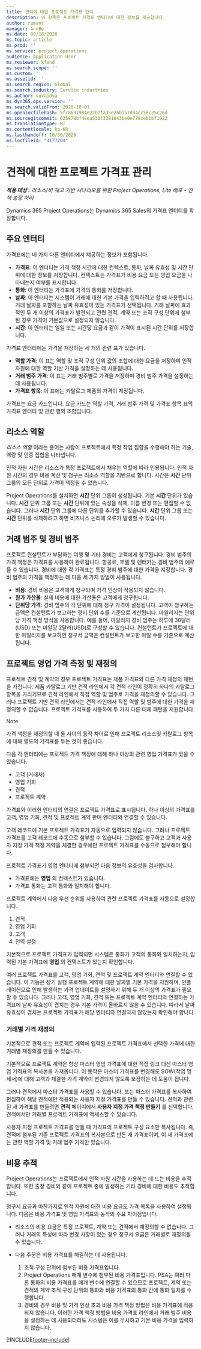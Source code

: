 ```yaml
---
title: 견적에 대한 프로젝트 가격표 관리
description: 이 항목은 프로젝트 가격표 엔터티에 대한 정보를 제공합니다.
author: rumant
manager: AnnBe
ms.date: 09/18/2020
ms.topic: article
ms.prod: ''
ms.service: project-operations
audience: Application User
ms.reviewer: kfend
ms.search.scope: ''
ms.custom: ''
ms.assetid: ''
ms.search.region: Global
ms.search.industry: Service industries
ms.author: suvaidya
ms.dyn365.ops.version: ''
ms.search.validFrom: 2020-10-01
ms.openlocfilehash: 5fc8691984e22b2fa35e26b1a7d94cc56c25c26d
ms.sourcegitcommit: 625878bf48ea530f3381843be0e778cebbbf1922
ms.translationtype: HT
ms.contentlocale: ko-KR
ms.lasthandoff: 10/30/2020
ms.locfileid: "4177204"
---
```

# <a name="manage-project-price-lists-on-a-quote"></a>견적에 대한 프로젝트 가격표 관리

_**적용 대상 :** 리소스/비 재고 기반 시나리오를 위한 Project Operations, Lite 배포 - 견적 송장 처리_

Dynamics 365 Project Operations는 Dynamics 365 Sales의 가격표 엔터티를 확장합니다. 

## <a name="key-entities"></a>주요 엔터티

가격표에는 네 가지 다른 엔터티에서 제공하는 정보가 포함됩니다.

- **가격표**: 이 엔터티는 가격 책정 시간에 대한 컨텍스트, 통화, 날짜 유효성 및 시간 단위에 대한 정보를 저장합니다. 컨텍스트는 가격표가 비용 요금 또는 영업 요금을 나타내는지 여부를 표시합니다. 
- **통화**: 이 엔터티는 가격표에 가격의 통화를 저장합니다. 
- **날짜**: 이 엔터티는 시스템이 거래에 대한 기본 가격을 입력하려고 할 때 사용됩니다. 거래 날짜를 포함하는 날짜 유효성이 있는 가격표가 선택됩니다. 거래 날짜에 효과적인 두 개 이상의 가격표가 발견되고 관련 견적, 계약 또는 조직 구성 단위에 첨부된 경우 가격이 기본값으로 설정되지 않습니다. 
- **시간**: 이 엔터티는 일일 또는 시간당 요금과 같이 가격이 표시된 시간 단위를 저장합니다. 

가격표 엔터티에는 가격을 저장하는 세 개의 관련 표가 있습니다.

  - **역할 가격**: 이 표는 역할 및 조직 구성 단위 값의 조합에 대한 요금을 저장하며 인적 자원에 대한 역할 기반 가격을 설정하는 데 사용됩니다.
  - **거래 범주 가격**: 이 표는 거래 범주별로 가격을 저장하며 경비 범주 가격을 설정하는 데 사용됩니다.
  - **가격표 항목**: 이 표에는 카탈로그 제품의 가격이 저장됩니다.
 
가격표는 요금 카드입니다. 요금 카드는 역할 가격, 거래 범주 가격 및 가격표 항목 표의 가격표 엔터티 및 관련 행의 조합입니다.

## <a name="resource-roles"></a>리소스 역할

*리소스 역할* 이라는 용어는 사람이 프로젝트에서 특정 작업 집합을 수행해야 하는 기술, 역량 및 인증 집합을 나타냅니다.

인적 자원 시간은 리소스가 특정 프로젝트에서 채우는 역할에 따라 인용됩니다. 인적 자원 시간의 경우 비용 계산 및 청구는 리소스 역할을 기반으로 합니다. 시간은 **시간** 단위 그룹의 모든 단위로 가격이 책정될 수 있습니다.

Project Operations를 설치하면 **시간** 단위 그룹이 생성됩니다. 기본 **시간** 단위가 있습니다. **시간** 단위 그룹 또는 **시간** 단위에 있는 속성을 삭제, 이름 변경 또는 편집할 수 없습니다. 그러나 **시간** 단위 그룹에 다른 단위를 추가할 수 있습니다. **시간** 단위 그룹 또는 **시간** 단위를 삭제하려고 하면 비즈니스 논리에 오류가 발생할 수 있습니다.
 
## <a name="transaction-categories-and-expense-categories"></a>거래 범주 및 경비 범주

프로젝트 컨설턴트가 부담하는 여행 및 기타 경비는 고객에게 청구됩니다. 경비 범주의 가격 책정은 가격표를 사용하여 완료됩니다. 항공료, 호텔 및 렌터카는 경비 범주의 예로 들 수 있습니다. 경비에 대한 각 가격표는 특정 경비 범주에 대한 가격을 지정합니다. 경비 범주의 가격을 책정하는 데 다음 세 가지 방법이 사용됩니다.

- **비용**: 경비 비용은 고객에게 청구되며 가격 인상이 적용되지 않습니다.
- **원가 가산율**: 실제 비용에 대한 가산율은 고객에게 청구됩니다. 
- **단위당 가격**: 경비 범주의 각 단위에 대해 청구 가격이 설정됩니다. 고객이 청구하는 금액은 컨설턴트가 보고하는 경비 단위 수를 기준으로 계산됩니다. 마일리지는 단위당 가격 책정 방식을 사용합니다. 예를 들어, 마일리지 경비 범주는 하루에 30달러(USD) 또는 마일당 2달러(USD)로 구성할 수 있습니다. 컨설턴트가 프로젝트에 대한 마일리지를 보고하면 청구서 금액은 컨설턴트가 보고한 마일 수를 기준으로 계산됩니다.
 
## <a name="project-sales-pricing-and-overrides"></a>프로젝트 영업 가격 측정 및 재정의

프로젝트 견적 및 계약의 경우 프로젝트 가격표는 제품 가격표와 다른 가격 재정의 패턴을 가집니다. 제품 카탈로그 기반 견적 라인에서 각 견적 라인이 정확히 하나의 카탈로그 항목을 가리키므로 견적 라인에서 직접 역할 및 범주로 가격을 재정의할 수 있습니다. 그러나 프로젝트 기반 견적 라인에서는 견적 라인에서 직접 역할 및 범주에 대한 가격을 재정의할 수 없습니다. 프로젝트 가격표를 사용하여 두 가지 다른 대체 패턴을 지원합니다.

> [!NOTE]
> 가격 책정을 재정의할 때 둘 사이의 동작 차이로 인해 프로젝트 리소스및 카탈로그 항목에 대해 별도의 가격표를 두는 것이 좋습니다.

다음 각 엔터티에는 프로젝트 가격 책정에 대해 하나 이상의 관련 영업 가격표가 있을 수 있습니다.

- 고객 (거래처) 
- 영업 기회 
- 견적 
- 프로젝트 계약

가격표와 이러한 엔터티의 연결은 프로젝트 가격표로 표시됩니다. 하나 이상의 가격표를 고객, 영업 기회, 견적 및 프로젝트 계약 판매 엔터티와 연결할 수 있습니다.

고객 레코드에 기본 프로젝트 가격표가 자동으로 입력되지 않습니다. 그러나 프로젝트 가격표를 고객 레코드에 수동으로 첨부할 수 있습니다. 그럼에도 불구하고 고객과 사용자 지정 가격 책정 계약을 체결한 경우에만 프로젝트 가격표를 수동으로 첨부해야 합니다. 

프로젝트 가격표가 영업 엔터티에 첨부되면 다음 정보의 유효성을 검사합니다.

- 가격표에는 **영업** 의 컨텍스트가 있습니다. 
- 가격표 통화는 고객 통화와 일치해야 합니다. 

프로젝트 계약에서 다음 우선 순위를 사용하여 관련 프로젝트 가격표를 자동으로 설정합니다.

1. 견적
2. 영업 기회
3. 고객 
4. 전역 설정 

기본적으로 프로젝트 가격표가 입력되면 시스템은 통화가 고객의 통화와 일치하는지, 입력된 기본 가격표에 **영업** 의 컨텍스트가 있는지 확인합니다.

여러 프로젝트 가격표를 고객, 영업 기회, 견적 및 프로젝트 계약 엔터티와 연결할 수 있습니다. 이 기능은 장기 실행 프로젝트 계약에 대한 날짜별 기본 가격을 지원하며, 인플레이션으로 인해 발생하는 가격 업데이트를 설명하기 위해 두 개 이상의 가격표가 필요할 수 있습니다. 그러나 고객, 영업 기회, 견적 또는 프로젝트 계약 엔터티와 연결하는 가격표에 날짜 유효성이 겹치는 경우 기본 가격이 올바르지 않을 수 있습니다. 따라서 날짜 유효성이 겹치는 프로젝트 가격표가 해당 엔터티와 연결되지 않았는지 확인해야 합니다.

### <a name="deal-specific-price-overrides"></a>거래별 가격 재정의

기본적으로 견적 또는 프로젝트 계약에 입력된 프로젝트 가격표에서 선택한 가격에 대한 거래별 재정의를 만들 수 있습니다.

기본적으로 프로젝트 계약은 항상 마스터 영업 가격표에 대한 직접 링크 대신 마스터 영업 가격표의 복사본을 가져옵니다. 이 동작은 마스터 가격표를 변경해도 SOW(작업 명세서)에 대해 고객과 체결한 가격 계약이 변경되지 않도록 보장하는 데 도움이 됩니다.

그러나 견적에서 마스터 가격표를 사용할 수 있습니다. 또는 마스터 가격표를 복사하여 편집하여 해당 견적에만 적용되는 사용자 지정 가격표를 만들 수 있습니다. 견적과 관련된 새 가격표를 만들려면 **견적** 페이지에서 **사용자 지정 가격 책정 만들기** 를 선택합니다. 견적에서만 거래별 프로젝트 가격표에 액세스할 수 있습니다. 

사용자 지정 프로젝트 가격표를 만들 때 가격표의 프로젝트 구성 요소만 복사됩니다. 즉, 견적에 첨부된 기존 프로젝트 가격표의 복사본으로 만든 새 가격표이며, 이 새 가격표에는 관련 역할 가격 및 거래 범주 가격만 있습니다.
  
## <a name="tracking-costs"></a>비용 추적

Project Operations는 프로젝트에서 인적 자원 시간을 사용하는 데 드는 비용을 추적합니다. 또한 출장 경비와 같이 프로젝트 중에 발생하는 기타 경비에 대한 비용도 추적합니다.

청구서 요금과 마찬가지로 인적 자원에 대한 비용 요금도 가격 목록을 사용하여 설정됩니다. 다음은 비용 가격표 및 영업 가격표의 동작의 주요 차이점입니다.

- 리소스의 비용 요금은 특정 프로젝트, 계약 또는 견적에서 재정의할 수 없습니다. 그러나 거래의 특성에 따라 변경 사항이 있는 경우 청구서 요금은 거래별로 재정의될 수 있습니다. 

- 다음 주문은 비용 가격표를 해결하는 데 사용됩니다.

    1. 조직 구성 단위에 첨부된 비용 가격표입니다.
    2. Project Operations 매개 변수에 첨부된 비용 가격표입니다. PSA는 여러 다른 통화의 비용 가격표를 매개 변수에 연결할 수 있으므로 프로젝트, 계약 또는 견적의 계약 조직 구성 단위의 통화와 비용 가격표의 통화 간에 통화 일치를 수행합니다.
    3. 경비의 경우 비용 및 가격 인상 초과 비용 가격 책정 방법은 비용 가격표에 적용되지 않습니다. 이러한 가격 책정 방법을 비용 가격표 라인에서 거래 범주 비용을 설정하는 데 사용되더라도 시스템은 이를 무시하고 기본 비용 가격을 입력하지 않습니다.


[!INCLUDE[footer-include](../includes/footer-banner.md)]